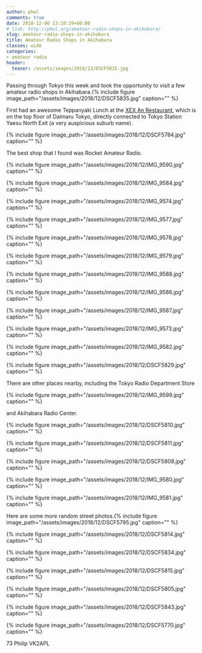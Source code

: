```yaml
---
author: phwl
comments: true
date: 2018-12-06 13:10:29+00:00
# link: http://phwl.org/amateur-radio-shops-in-akihabara/
slug: amateur-radio-shops-in-akihabara
title: Amateur Radio Shops in Akihabara
classes: wide
categories:
- amateur radio
header:
  teaser: /assets/images/2018/12/DSCF5835.jpg
---
```


Passing through Tokyo this week and took the opportunity to visit a few amateur radio shops in Akihabara.{% include figure image_path="/assets/images/2018/12/DSCF5835.jpg" caption="" %}

First had an awesome Teppanyaki Lunch at the [XEX An Restaurant](http://www.xexgroup.jp/tokyo), which is on the top floor of Daimaru Tokyo, directly connected to Tokyo Station Yaesu North Exit (a very auspicious suburb name).

{% include figure image_path="/assets/images/2018/12/DSCF5784.jpg" caption="" %}



The best shop that I found was Rocket Amateur Radio.



{% include figure image_path="/assets/images/2018/12/IMG_9590.jpg" caption="" %}

{% include figure image_path="/assets/images/2018/12/IMG_9584.jpg" caption="" %}

{% include figure image_path="/assets/images/2018/12/IMG_9574.jpg" caption="" %}

{% include figure image_path="/assets/images/2018/12/IMG_9577.jpg" caption="" %}

{% include figure image_path="/assets/images/2018/12/IMG_9578.jpg" caption="" %}

{% include figure image_path="/assets/images/2018/12/IMG_9579.jpg" caption="" %}

{% include figure image_path="/assets/images/2018/12/IMG_9588.jpg" caption="" %}

{% include figure image_path="/assets/images/2018/12/IMG_9586.jpg" caption="" %}

{% include figure image_path="/assets/images/2018/12/IMG_9587.jpg" caption="" %}

{% include figure image_path="/assets/images/2018/12/IMG_9573.jpg" caption="" %}

{% include figure image_path="/assets/images/2018/12/IMG_9582.jpg" caption="" %}

{% include figure image_path="/assets/images/2018/12/DSCF5829.jpg" caption="" %}

There are other places nearby, including the Tokyo Radio Department Store



{% include figure image_path="/assets/images/2018/12/IMG_9599.jpg" caption="" %}

and Akihabara Radio Center.



{% include figure image_path="/assets/images/2018/12/DSCF5810.jpg" caption="" %}

{% include figure image_path="/assets/images/2018/12/DSCF5811.jpg" caption="" %}

{% include figure image_path="/assets/images/2018/12/DSCF5808.jpg" caption="" %}

{% include figure image_path="/assets/images/2018/12/IMG_9580.jpg" caption="" %}

{% include figure image_path="/assets/images/2018/12/IMG_9581.jpg" caption="" %}

Here are some more random street photos.{% include figure image_path="/assets/images/2018/12/DSCF5795.jpg" caption="" %}

{% include figure image_path="/assets/images/2018/12/DSCF5814.jpg" caption="" %}

{% include figure image_path="/assets/images/2018/12/DSCF5834.jpg" caption="" %}

{% include figure image_path="/assets/images/2018/12/DSCF5815.jpg" caption="" %}

{% include figure image_path="/assets/images/2018/12/DSCF5805.jpg" caption="" %}

{% include figure image_path="/assets/images/2018/12/DSCF5843.jpg" caption="" %}

{% include figure image_path="/assets/images/2018/12/DSCF5770.jpg" caption="" %}

73 Philip VK2APL
